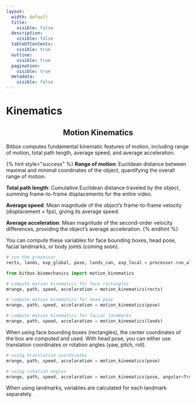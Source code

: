 ```yaml
---
layout:
  width: default
  title:
    visible: false
  description:
    visible: false
  tableOfContents:
    visible: true
  outline:
    visible: true
  pagination:
    visible: true
  metadata:
    visible: false
---
```


# Kinematics

<h2 align="center">Motion Kinematics</h2>

Bitbox computes fundamental kinematic features of motion, including range of motion, total path length, average speed, and average acceleration.

{% hint style="success" %}
**Range of motion**: Euclidean distance between maximal and minimal coordinates of the object, quantifying the overall range of motion.

**Total path length**: Cumulative Euclidean distance traveled by the object, summing frame-to-frame displacements for the entire video.

**Average speed**: Mean magnitude of the object’s frame-to-frame velocity (displacement × fps), giving its average speed.

**Average acceleration**: Mean magnitude of the second-order velocity differences, providing the object’s average acceleration.
{% endhint %}

You can compute these variables for face bounding boxes, head pose, facial landmarks, or body joints (coming soon).

```python
# run the processor
rects, lands, exp_global, pose, lands_can, exp_local = processor.run_all()

from bitbox.biomechanics import motion_kinematics

# compute motion kinematics for face rectangles
mrange, path, speed, accelaration = motion_kinematics(rects)

# compute motion kinematics for head pose
mrange, path, speed, accelaration = motion_kinematics(pose)

# compute motion kinematics for facial landmarks
mrange, path, speed, accelaration = motion_kinematics(lands)
```

When using face bounding boxes (rectangles), the center coordinates of the box are computed and used. With head pose, you can either use translation coordinates or rotation angles (yaw, pitch, roll).

```python
# using translation coordinates
mrange, path, speed, accelaration = motion_kinematics(pose)

# using rotation angles
mrange, path, speed, accelaration = motion_kinematics(pose, angular=True)
```

When using landmarks, variables are calculated for each landmark separately.

